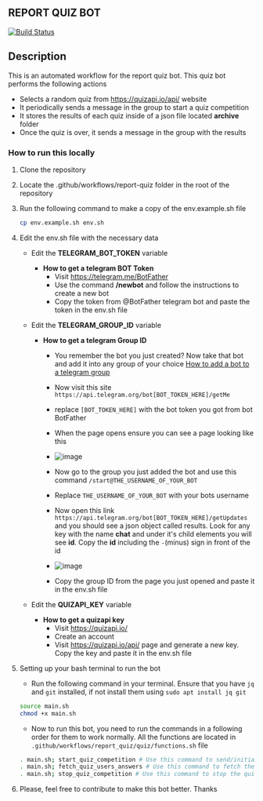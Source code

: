 ## REPORT QUIZ BOT

[![Build Status](https://github.com/osscameroon/report-quiz/actions/workflows/main.yml/badge.svg)](https://github.com/osscameroon/report-quiz/actions/workflows/main.yml)

## Description

This is an automated workflow for the report quiz bot. This quiz bot performs the following actions

- Selects a random quiz from https://quizapi.io/api/ website
- It periodically sends a message in the group to start a quiz competition
- It stores the results of each quiz inside of a json file located **archive** folder
- Once the quiz is over, it sends a message in the group with the results

### How to run this locally

1. Clone the repository

2. Locate the .github/workflows/report-quiz folder in the root of the repository

3. Run the following command to make a copy of the env.example.sh file

   ```bash
   cp env.example.sh env.sh
   ```

4. Edit the env.sh file with the necessary data

   - Edit the **TELEGRAM_BOT_TOKEN** variable
      - **How to get a telegram BOT Token**
         - Visit https://telegram.me/BotFather
         - Use the command **/newbot** and follow the instructions to create a new bot
         - Copy the token from @BotFather telegram bot and paste the token in the env.sh file

   - Edit the **TELEGRAM_GROUP_ID** variable
      - **How to get a telegram Group ID**
        - You remember the bot you just created? Now take that bot and add it into any group of your choice [How to add a bot to a telegram group](https://stackoverflow.com/questions/37338101/how-to-add-a-bot-to-a-telegram-group)
        - Now visit this site `https://api.telegram.org/bot[BOT_TOKEN_HERE]/getMe`
        - replace `[BOT_TOKEN_HERE]` with the bot token you got from bot BotFather
        - When the page opens ensure you can see a page looking like this
        - ![image](https://github.com/user-attachments/assets/9dadba18-154a-479c-a870-adaf63469fa4)
        - Now go to the group you just added the bot and use this command `/start@THE_USERNAME_OF_YOUR_BOT`
        - Replace `THE_USERNAME_OF_YOUR_BOT` with your bots username
        - Now open this link `https://api.telegram.org/bot[BOT_TOKEN_HERE]/getUpdates` and you should see a json object called results. Look for any key with the name **chat** and under it's child elements you will see **id**. Copy the **id** including the `-`(minus) sign in front of the id
        - ![image](https://github.com/user-attachments/assets/610217af-2ed8-4309-a59d-2eea5399ed99)

        - Copy the group ID from the page you just opened and paste it in the env.sh file

   - Edit the **QUIZAPI_KEY** variable
      - **How to get a quizapi key**
        - Visit https://quizapi.io/
        - Create an account
        - Visit https://quizapi.io/api/ page and generate a new key. Copy the key and paste it in the env.sh file

5. Setting up your bash terminal to run the bot

   - Run the following command in your terminal. Ensure that you have `jq` and `git` installed, if not install them using `sudo apt install jq git`


   ```bash
   source main.sh
   chmod +x main.sh
   ```


   - Now to run this bot, you need to run the commands in a following order for them to work normally. All the functions are located in `.github/workflows/report_quiz/quiz/functions.sh` file


   ```bash
   . main.sh; start_quiz_competition # Use this command to send/initiate a quiz competition in the group
   . main.sh; fetch_quiz_users_answers # Use this command to fetch the users answers before stoping the quiz
   . main.sh; stop_quiz_competition # Use this command to stop the quiz and to prepare for sending results
   ```


6. Please, feel free to contribute to make this bot better. Thanks
